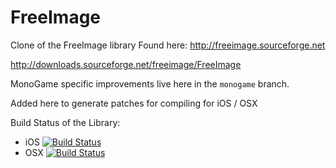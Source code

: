FreeImage
=========

Clone of the FreeImage library Found here: http://freeimage.sourceforge.net

http://downloads.sourceforge.net/freeimage/FreeImage


MonoGame specific improvements live here in the `monogame` branch.

Added here to generate patches for compiling for iOS / OSX


Build Status of the Library:

- iOS [![Build Status](https://travis-ci.org/danoli3/apothecary-den.svg?branch=freeimage-ios)](https://travis-ci.org/danoli3/apothecary-den)
- OSX [![Build Status](https://travis-ci.org/danoli3/apothecary-den.svg?branch=freeimage-osx)](https://travis-ci.org/danoli3/apothecary-den)
